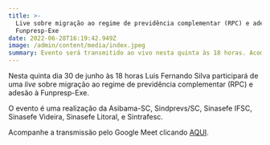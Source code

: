 ```yaml
---
title: >-
  Live sobre migração ao regime de previdência complementar (RPC) e adesão à
  Funpresp-Exe
date: 2022-06-28T16:19:42.949Z
image: /admin/content/media/index.jpeg
summary: Evento será transmitido ao vivo nesta quinta às 18 horas. Acompanhe!
---
```

Nesta quinta dia 30 de junho às 18 horas Luis Fernando Silva participará de uma _live_ sobre migração ao regime de previdência complementar (RPC) e adesão à Funpresp-Exe. 

O evento é uma realização da Asibama-SC, Sindprevs/SC, Sinasefe IFSC, Sinasefe Videira, Sinasefe Litoral, e Sintrafesc.

Acompanhe a transmissão pelo Google Meet clicando [AQUI](https://meet.google.com/wsv-kumd-wev).
